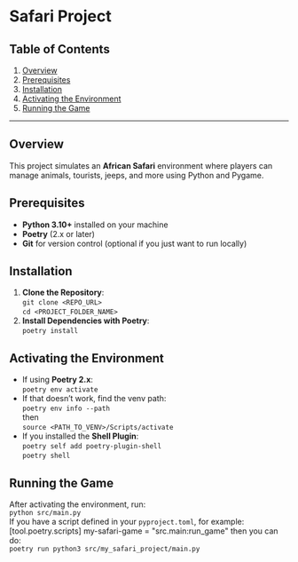 # Safari Project

## Table of Contents
1. [Overview](#overview)
2. [Prerequisites](#prerequisites)
3. [Installation](#installation)
4. [Activating the Environment](#activating-the-environment)
5. [Running the Game](#running-the-game)

---

## Overview
This project simulates an **African Safari** environment where players can manage animals, tourists, jeeps, and more using Python and Pygame.

## Prerequisites
- **Python 3.10+** installed on your machine  
- **Poetry** (2.x or later)  
- **Git** for version control (optional if you just want to run locally)

## Installation
1. **Clone the Repository**:  
   `git clone <REPO_URL>`  
   `cd <PROJECT_FOLDER_NAME>`  
2. **Install Dependencies with Poetry**:  
   `poetry install`

## Activating the Environment
- If using **Poetry 2.x**:  
  `poetry env activate`  
- If that doesn’t work, find the venv path:  
  `poetry env info --path`  
  then  
  `source <PATH_TO_VENV>/Scripts/activate`  
- If you installed the **Shell Plugin**:  
  `poetry self add poetry-plugin-shell`  
  `poetry shell`

## Running the Game
After activating the environment, run:  
`python src/main.py`  
If you have a script defined in your `pyproject.toml`, for example:  
[tool.poetry.scripts] my-safari-game = "src.main:run_game"
then you can do:  
`poetry run python3 src/my_safari_project/main.py`

